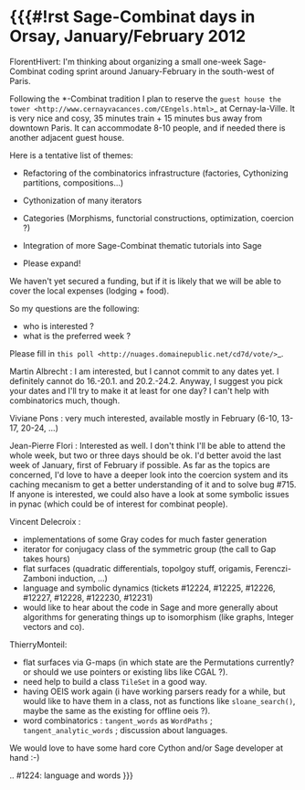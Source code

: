 {{{#!rst
Sage-Combinat days in Orsay, January/February 2012
==================================================

FlorentHivert: I'm thinking about organizing a small one-week Sage-Combinat coding
sprint around January-February in the south-west of Paris. 

Following the \*-Combinat tradition I plan to reserve the `guest house the tower <http://www.cernayvacances.com/CEngels.html>`_  at Cernay-la-Ville.
It is very nice and cosy, 35 minutes train + 15 minutes bus away from
downtown Paris. It can accommodate 8-10 people, and if needed there is
another adjacent guest house.

Here is a tentative list of themes:

 * Refactoring of the combinatorics infrastructure (factories, Cythonizing partitions, compositions...)

 * Cythonization of many iterators

 * Categories (Morphisms, functorial constructions, optimization, coercion ?)

 * Integration of more Sage-Combinat thematic tutorials into Sage

 * Please expand!

We haven't yet secured a funding, but if it is likely that we will be
able to cover the local expenses (lodging + food).

So my questions are the following:

 *  who is interested ?
 *  what is the preferred week ?

Please fill in `this poll <http://nuages.domainepublic.net/cd7d/vote/>`_.

Martin Albrecht : I am interested, but I cannot commit to any dates yet. I definitely cannot do 16.-20.1. and 20.2.-24.2. Anyway, I suggest you pick your dates and I'll try to make it at least for one day? I can't help with combinatorics much, though.

Viviane Pons : very much interested, available mostly in February (6-10, 13-17, 20-24, ...)

Jean-Pierre Flori : Interested as well. I don't think I'll be able to attend the whole week, but two or three days should be ok. I'd better avoid the last week of January, first of February if possible. As far as the topics are concerned, I'd love to have a deeper look into the coercion system and its caching mecanism to get a better understanding of it and to solve bug #715. If anyone is interested, we could also have a look at some symbolic issues in pynac (which could be of interest for combinat people).

Vincent Delecroix : 

 * implementations of some Gray codes for much faster generation
 * iterator for conjugacy class of the symmetric group (the call to Gap takes hours)
 * flat surfaces (quadratic differentials, topolgoy stuff, origamis, Ferenczi-Zamboni induction, ...)
 * language and symbolic dynamics (tickets #12224, #12225, #12226, #12227, #12228, #122230, #12231)
 * would like to hear about the code in Sage and more generally about algorithms for generating things up to isomorphism (like graphs, Integer vectors and co).


ThierryMonteil:

 * flat surfaces via G-maps (in which state are the Permutations currently? or should we use pointers or existing libs like CGAL ?).
 * need help to build a class `TileSet` in a good way.
 * having OEIS work again (i have working parsers ready for a while, but would like to have them in a class, not as functions like `sloane_search()`, maybe the same as the existing for offline oeis ?).
 * word combinatorics : `tangent_words` as `WordPaths` ; `tangent_analytic_words` ; discussion about languages.



We would love to have some hard core Cython and/or Sage developer at hand :-)


.. #1224: language and words
}}}
